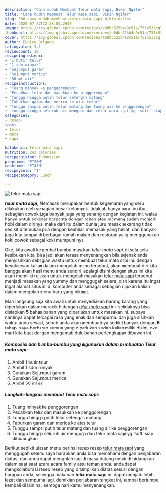 ```yaml
---
description: "Cara mudah Membuat Telur mata sapi, Bikin Ngiler"
title: "Cara mudah Membuat Telur mata sapi, Bikin Ngiler"
slug: 586-cara-mudah-membuat-telur-mata-sapi-bikin-ngiler
date: 2020-07-27T22:38:05.294Z
image: https://img-global.cpcdn.com/recipes/a0dbc525b4e9c51e/751x532cq70/telur-mata-sapi-foto-resep-utama.jpg
thumbnail: https://img-global.cpcdn.com/recipes/a0dbc525b4e9c51e/751x532cq70/telur-mata-sapi-foto-resep-utama.jpg
cover: https://img-global.cpcdn.com/recipes/a0dbc525b4e9c51e/751x532cq70/telur-mata-sapi-foto-resep-utama.jpg
author: Eunice Delgado
ratingvalue: 3.1
reviewcount: 10
recipeingredient:
- "1 butir telur"
- "1 sdm minyak"
- "Sejumput garam"
- "Sejumput merica"
- "50 ml air"
recipeinstructions:
- "Tuang minyak ke penggorengan"
- "Pecahkan telur dan masukkan ke penggorengan"
- "Tunggu hingga putih telur setengah matang"
- "Taburkan garam dan merica ke atas telur"
- "Tunggu sampai putih telur matang dan tuang air ke penggorengan"
- "Tunggu hingga seluruh air menguap dan telur mata sapi yg ‘soft’ siap dihidangkan"
categories:
- Resep
tags:
- telur
- mata
- sapi

katakunci: telur mata sapi 
nutrition: 243 calories
recipecuisine: Indonesian
preptime: "PT20M"
cooktime: "PT47M"
recipeyield: "1"
recipecategory: Lunch

---
```



![Telur mata sapi](https://img-global.cpcdn.com/recipes/a0dbc525b4e9c51e/751x532cq70/telur-mata-sapi-foto-resep-utama.jpg)

<b><i>telur mata sapi</i></b>, Memasak merupakan bentuk kegemaran yang seru dilakukan oleh sebagian besar kelompok. tidaklah hanya para ibu ibu, sebagian cowok juga banyak juga yang senang dengan kegiatan ini. walau hanya untuk sekedar berpesta dengan rekan atau memang sudah menjadi hobi dalam dirinya. maka dari itu dalam dunia juru masak sekarang tidak sedikit ditemukan pria dengan keahlian memasak yang hebat, dan banyak juga kita jumpai di berbagai rumah makan dan restoran yang menggunakan koki cowok sebagai koki mumpuni nya.



Oke, kita awali ke perihal bumbu masakan <i>telur mata sapi</i>. di sela sela kesibukan kita, bisa jadi akan terasa menyenangkan bila sejenak anda menyisihkan sebagian waktu untuk membuat telur mata sapi ini. dengan kesuksesan kalian dalam mengolah menu tersebut, akan membuat diri kita bangga akan hasil menu anda sendiri. apalagi disini dengan situs ini kita akan memiliki rujukan untuk mengolah masakan <u>telur mata sapi</u> tersebut menjadi masakan yang yummy dan menggugah selera, oleh karena itu ingat ingat alamat situs ini di komputer anda sebagai sebagian rujukan kalian dalam mengolah menu baru yang nikmat.


Mari langsung saja kita awali untuk menyediakan barang barang yang diperlukan dalam meracik hidangan <u><i>telur mata sapi</i></u> ini. setidaknya bisa disiapkan <b>5</b> bahan bahan yang diperlukan untuk masakan ini. supaya nantinya dapat tercapai rasa yang enak dan sempurna. dan juga sisihkan waktu anda sesaat, sebab anda akan membuatnya sedikit banyak dengan <b>6</b> tahap. saya berharap semua yang diperlukan sudah kalian miliki disini, oke mari kita buat dengan mengamati dulu bahan perlengkapan dibawah ini.

<!--inarticleads1-->

##### Komposisi dan bumbu-bumbu yang digunakan dalam pembuatan Telur mata sapi:

1. Ambil 1 butir telur
1. Ambil 1 sdm minyak
1. Gunakan Sejumput garam
1. Gunakan Sejumput merica
1. Ambil 50 ml air




<!--inarticleads2-->

##### Langkah-langkah membuat Telur mata sapi:

1. Tuang minyak ke penggorengan
1. Pecahkan telur dan masukkan ke penggorengan
1. Tunggu hingga putih telur setengah matang
1. Taburkan garam dan merica ke atas telur
1. Tunggu sampai putih telur matang dan tuang air ke penggorengan
1. Tunggu hingga seluruh air menguap dan telur mata sapi yg ‘soft’ siap dihidangkan




Berikut sedikit ulasan menu perihal resep resep <u>telur mata sapi</u> yang menggugah selera. saya harapkan anda bisa memahami dengan penjabaran diatas, dan anda dapat mengolah lagi di masa datang untuk di hidangkan dalam saat saat acara acara family atau teman anda. anda dapat mengkolaborasi resep resep yang ditampilkan diatas sesuai dengan harapan anda, sehingga makanan <b>telur mata sapi</b> ini dapat menjadi lebih lezat dan sempurna lagi. demikian penjabaran singkat ini, sampai berjumpa kembali di lain hal. semoga hari kamu menyenangkan.
